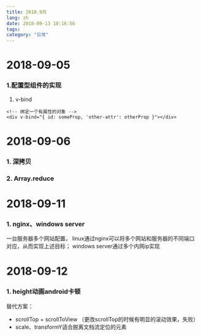 ```yaml
---
title: 2018.9月
lang: zh
date: 2018-09-13 10:16:56
tags:
category: "日常"
---
```

# 2018-09-05

### 1.配置型组件的实现
1. v-bind
```
<!-- 绑定一个有属性的对象 -->
<div v-bind="{ id: someProp, 'other-attr': otherProp }"></div>
```

# 2018-09-06

### 1. 深拷贝

### 2. Array.reduce

# 2018-09-11

### 1. nginx、windows server
一台服务器多个网站配置，
linux通过nginx可以将多个网站和服务器的不同端口对应，从而实现上述目标；
windows server通过多个内网ip实现

# 2018-09-12

### 1. height动画android卡顿

替代方案：

* scrollTop + scrollToView （更改scrollTop的时候有明显的滚动效果，失败）
* scale、transformY适合脱离文档流定位的元素